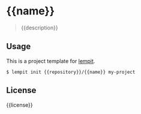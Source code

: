 # {{name}}

> {{description}}


## Usage

This is a project template for [lempit](https://github.com/lempit/lempit).

	$ lempit init {{repository}}/{{name}} my-project


## License

{{license}}